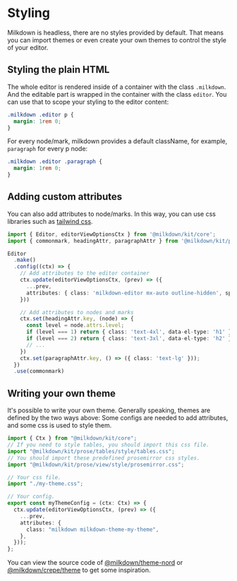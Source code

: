# Styling

Milkdown is headless, there are no styles provided by default. That means you can import themes or even create your own themes to control the style of your editor.

## Styling the plain HTML

The whole editor is rendered inside of a container with the class `.milkdown`. And the editable part is wrapped in the container with the class `editor`. You can use that to scope your styling to the editor content:

```css
.milkdown .editor p {
  margin: 1rem 0;
}
```

For every node/mark, milkdown provides a default className, for example, `paragraph` for every p node:

```css
.milkdown .editor .paragraph {
  margin: 1rem 0;
}
```

## Adding custom attributes

You can also add attributes to node/marks. In this way, you can use css libraries such as [tailwind css](https://tailwindcss.com/).

```typescript
import { Editor, editorViewOptionsCtx } from '@milkdown/kit/core';
import { commonmark, headingAttr, paragraphAttr } from '@milkdown/kit/preset/commonmark';

Editor
  .make()
  .config((ctx) => {
    // Add attributes to the editor container
    ctx.update(editorViewOptionsCtx, (prev) => ({
      ...prev,
      attributes: { class: 'milkdown-editor mx-auto outline-hidden', spellcheck: 'false' },
    }))

    // Add attributes to nodes and marks
    ctx.set(headingAttr.key, (node) => {
      const level = node.attrs.level;
      if (level === 1) return { class: 'text-4xl', data-el-type: 'h1' };
      if (level === 2) return { class: 'text-3xl', data-el-type: 'h2' };
      // ...
    })
    ctx.set(paragraphAttr.key, () => ({ class: 'text-lg' }));
  })
  .use(commonmark)
```

## Writing your own theme

It's possible to write your own theme. Generally speaking, themes are defined by the two ways above:
Some configs are needed to add attributes, and some css is used to style them.

```typescript
import { Ctx } from "@milkdown/kit/core";
// If you need to style tables, you should import this css file.
import "@milkdown/kit/prose/tables/style/tables.css";
// You should import these predefined prosemirror css styles.
import "@milkdown/kit/prose/view/style/prosemirror.css";

// Your css file.
import "./my-theme.css";

// Your config.
export const myThemeConfig = (ctx: Ctx) => {
  ctx.update(editorViewOptionsCtx, (prev) => ({
    ...prev,
    attributes: {
      class: "milkdown milkdown-theme-my-theme",
    },
  }));
};
```

You can view the source code of [@milkdown/theme-nord](https://github.com/Milkdown/milkdown/tree/main/packages/theme-nord)
or [@milkdown/crepe/theme](https://github.com/Milkdown/milkdown/tree/main/packages/crepe/src/theme) to get some inspiration.
